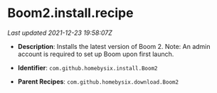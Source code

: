 # Boom2.install.recipe

_Last updated 2021-12-23 19:58:07Z_

- **Description**: Installs the latest version of Boom 2. Note: An admin account is required to set up Boom upon first launch.

- **Identifier**: `com.github.homebysix.install.Boom2`

- **Parent Recipes**: `com.github.homebysix.download.Boom2`